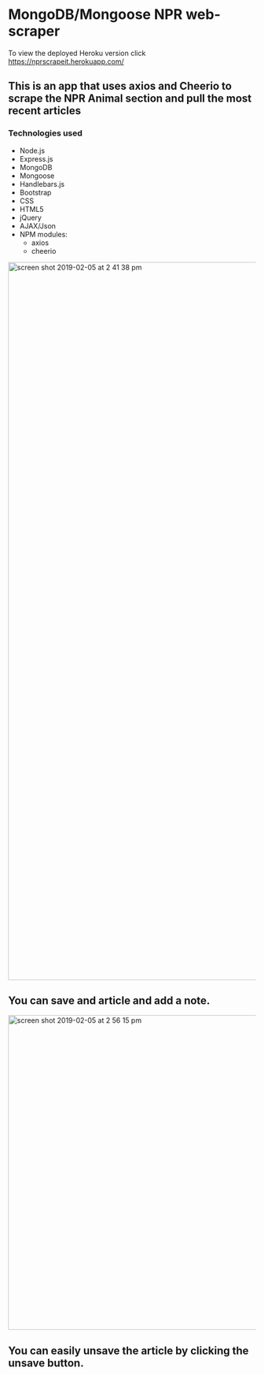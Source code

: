# MongoDB/Mongoose NPR web-scraper

To view the deployed Heroku version click https://nprscrapeit.herokuapp.com/


## This is an app that uses axios and Cheerio to scrape the NPR Animal section and pull the most recent articles


### Technologies used

  * Node.js
  * Express.js
  * MongoDB
  * Mongoose
  * Handlebars.js
  * Bootstrap
  * CSS
  * HTML5
  * jQuery
  * AJAX/Json
  * NPM modules:
    * axios
    * cheerio

<img width="1458" alt="screen shot 2019-02-05 at 2 41 38 pm" src="https://user-images.githubusercontent.com/41403073/52303242-13a43b80-2955-11e9-9840-3262a75269ff.png">

## You can save and article and add a note.

<img width="639" alt="screen shot 2019-02-05 at 2 56 15 pm" src="https://user-images.githubusercontent.com/41403073/52303829-a42f4b80-2956-11e9-8899-8ba639e9e94a.png">

## You can easily unsave the article by clicking the unsave button.
